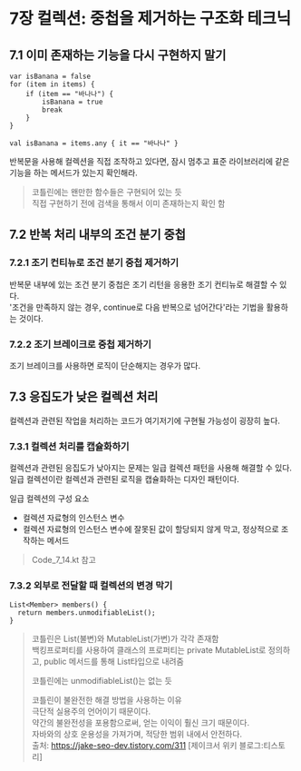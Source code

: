 # 7장 컬렉션: 중첩을 제거하는 구조화 테크닉

## 7.1 이미 존재하는 기능을 다시 구현하지 말기

```
var isBanana = false
for (item in items) {
    if (item == "바나나") {
        isBanana = true
        break
    }
}

val isBanana = items.any { it == "바나나" }
```

반복문을 사용해 컬렉션을 직접 조작하고 있다면, 잠시 멈추고 표준 라이브러리에 같은 기능을 하는 메서드가 있는지 확인해라.  

> 코틀린에는 왠만한 함수들은 구현되어 있는 듯  
> 직접 구현하기 전에 검색을 통해서 이미 존재하는지 확인 함  

## 7.2 반복 처리 내부의 조건 분기 중첩

### 7.2.1 조기 컨티뉴로 조건 분기 중첩 제거하기

반복문 내부에 있는 조건 분기 중첩은 조기 리턴을 응용한 조기 컨티뉴로 해결할 수 있다.  
'조건을 만족하지 않는 경우, continue로 다음 반복으로 넘어간다'라는 기법을 활용하는 것이다.

### 7.2.2 조기 브레이크로 중첩 제거하기

조기 브레이크를 사용하면 로직이 단순해지는 경우가 많다.


## 7.3 응집도가 낮은 컬렉션 처리

컬렉션과 관련된 작업을 처리하는 코드가 여기저기에 구현될 가능성이 굉장히 높다.  

### 7.3.1 컬렉션 처리를 캡슐화하기

컬렉션과 관련된 응집도가 낮아지는 문제는 일급 컬렉션 패턴을 사용해 해결할 수 있다.  
일급 컬렉션이란 컬렉션과 관련된 로직을 캡슐화하는 디자인 패턴이다.  

일급 컬렉션의 구성 요소
- 컬렉션 자료형의 인스턴스 변수
- 컬렉션 자료형의 인스턴스 변수에 잘못된 값이 할당되지 않게 막고, 정상적으로 조작하는 메서드

> Code_7_14.kt 참고

### 7.3.2 외부로 전달할 때 컬렉션의 변경 막기

```
List<Member> members() {
  return members.unmodifiableList();
}
```

> 코틀린은 List(불변)와 MutableList(가변)가 각각 존재함  
> 백킹프로퍼티를 사용하여 클래스의 프로퍼티는 private MutableList로 정의하고, public 메서드를 통해 List타입으로 내려줌  
>
> 코틀린에는 unmodifiableList()는 없는 듯  
>
> 코틀린이 불완전한 해결 방법을 사용하는 이유  
> 극단적 실용주의 언어이기 때문이다.  
> 약간의 불완전성을 포용함으로써, 얻는 이익이 훨신 크기 때문이다.  
> 자바와의 상호 운용성을 가져가며, 적당한 범위 내에서 안전하다.  
> 출처: https://jake-seo-dev.tistory.com/311 [제이크서 위키 블로그:티스토리]  

